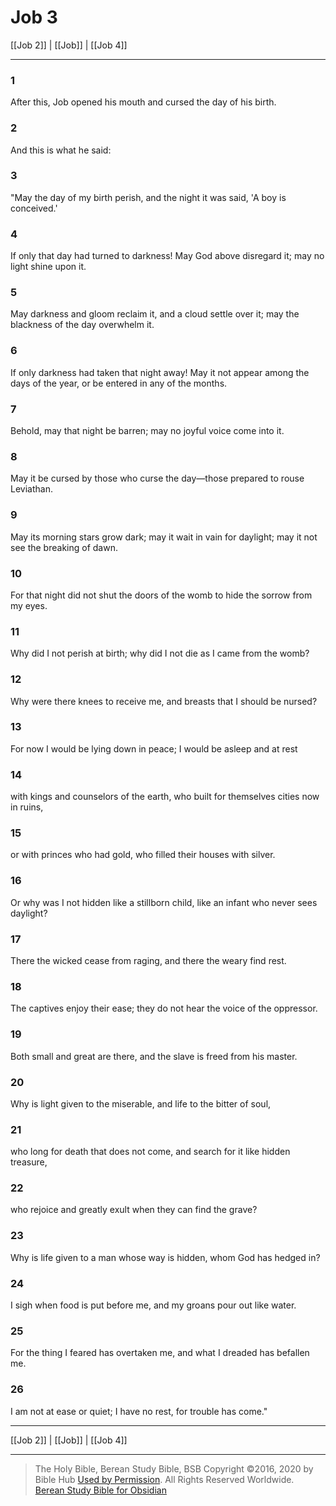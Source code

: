 # Job 3

[[Job 2]] | [[Job]] | [[Job 4]]

---

### 1
After this, Job opened his mouth and cursed the day of his birth.

### 2
And this is what he said:

### 3
"May the day of my birth perish, and the night it was said, 'A boy is conceived.'

### 4
If only that day had turned to darkness! May God above disregard it; may no light shine upon it.

### 5
May darkness and gloom reclaim it, and a cloud settle over it; may the blackness of the day overwhelm it.

### 6
If only darkness had taken that night away! May it not appear among the days of the year, or be entered in any of the months.

### 7
Behold, may that night be barren; may no joyful voice come into it.

### 8
May it be cursed by those who curse the day—those prepared to rouse Leviathan.

### 9
May its morning stars grow dark; may it wait in vain for daylight; may it not see the breaking of dawn.

### 10
For that night did not shut the doors of the womb to hide the sorrow from my eyes.

### 11
Why did I not perish at birth; why did I not die as I came from the womb?

### 12
Why were there knees to receive me, and breasts that I should be nursed?

### 13
For now I would be lying down in peace; I would be asleep and at rest

### 14
with kings and counselors of the earth, who built for themselves cities now in ruins,

### 15
or with princes who had gold, who filled their houses with silver.

### 16
Or why was I not hidden like a stillborn child, like an infant who never sees daylight?

### 17
There the wicked cease from raging, and there the weary find rest.

### 18
The captives enjoy their ease; they do not hear the voice of the oppressor.

### 19
Both small and great are there, and the slave is freed from his master.

### 20
Why is light given to the miserable, and life to the bitter of soul,

### 21
who long for death that does not come, and search for it like hidden treasure,

### 22
who rejoice and greatly exult when they can find the grave?

### 23
Why is life given to a man whose way is hidden, whom God has hedged in?

### 24
I sigh when food is put before me, and my groans pour out like water.

### 25
For the thing I feared has overtaken me, and what I dreaded has befallen me.

### 26
I am not at ease or quiet; I have no rest, for trouble has come."

---

[[Job 2]] | [[Job]] | [[Job 4]]

---

> The Holy Bible, Berean Study Bible, BSB
> Copyright &copy;2016, 2020 by Bible Hub
> [Used by Permission](https://berean.bible/terms.htm). All Rights Reserved Worldwide.
> [Berean Study Bible for Obsidian](https://github.com/gapmiss/berean-study-bible-for-obsidian)

